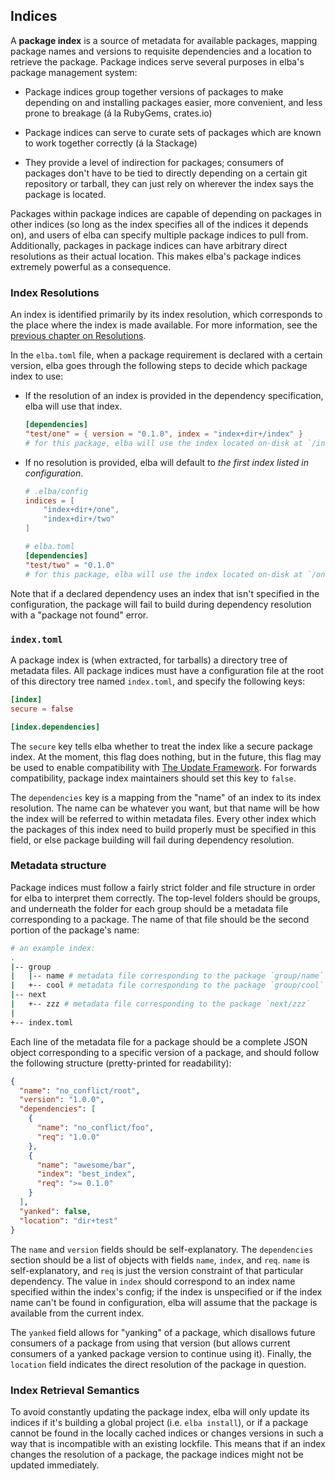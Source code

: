 ## Indices

A **package index** is a source of metadata for available packages, mapping package names and versions to requisite dependencies and a location to retrieve the package. Package indices serve several purposes in elba's package management system:

- Package indices group together versions of packages to make depending on and installing packages easier, more convenient, and less prone to breakage (á la RubyGems, crates.io)

- Package indices can serve to curate sets of packages which are known to work together correctly (á la Stackage)

- They provide a level of indirection for packages; consumers of packages don't have to be tied to directly depending on a certain git repository or tarball, they can just rely on wherever the index says the package is located.

Packages within package indices are capable of depending on packages in other indices (so long as the index specifies all of the indices it depends on), and users of elba can specify multiple package indices to pull from. Additionally, packages in package indices can have arbitrary direct resolutions as their actual location. This makes elba's package indices extremely powerful as a consequence.

### Index Resolutions

An index is identified primarily by its index resolution, which corresponds to the place where the index is made available. For more information, see the [previous chapter on Resolutions](./resolutions.md).

In the `elba.toml` file, when a package requirement is declared with a certain version, elba goes through the following steps to decide which package index to use:

- If the resolution of an index is provided in the dependency specification, elba will use that index.

  ```toml
  [dependencies]
  "test/one" = { version = "0.1.0", index = "index+dir+/index" }
  # for this package, elba will use the index located on-disk at `/index`.
  ```

- If no resolution is provided, elba will default to *the first index listed in configuration*.

  ```toml
  # .elba/config
  indices = [
      "index+dir+/one",
      "index+dir+/two"
  ]

  # elba.toml
  [dependencies]
  "test/two" = "0.1.0"
  # for this package, elba will use the index located on-disk at `/one`.
  ```

Note that if a declared dependency uses an index that isn't specified in the configuration, the package will fail to build during dependency resolution with a "package not found" error.

### `index.toml`

A package index is (when extracted, for tarballs) a directory tree of metadata files. All package indices must have a configuration file at the root of this directory tree named `index.toml`, and specify the following keys:

```toml
[index]
secure = false

[index.dependencies]
```

The `secure` key tells elba whether to treat the index like a secure package index. At the moment, this flag does nothing, but in the future, this flag may be used to enable compatibility with [The Update Framework](https://theupdateframework.github.io/). For forwards compatibility, package index maintainers should set this key to `false`.

The `dependencies` key is a mapping from the "name" of an index to its index resolution. The name can be whatever you want, but that name will be how the index will be referred to within metadata files. Every other index which the packages of this index need to build properly must be specified in this field, or else package building will fail during dependency resolution.

### Metadata structure

Package indices must follow a fairly strict folder and file structure in order for elba to interpret them correctly. The top-level folders should be groups, and underneath the folder for each group should be a metadata file corresponding to a package. The name of that file should be the second portion of the package's name:

```sh
# an example index:
.
|-- group
|   |-- name # metadata file corresponding to the package `group/name`
|   +-- cool # metadata file corresponding to the package `group/cool`
|-- next
|   +-- zzz # metadata file corresponding to the package `next/zzz`
|
+-- index.toml
```

Each line of the metadata file for a package should be a complete JSON object corresponding to a specific version of a package, and should follow the following structure (pretty-printed for readability):

```json
{
  "name": "no_conflict/root",
  "version": "1.0.0",
  "dependencies": [
    {
      "name": "no_conflict/foo",
      "req": "1.0.0"
    },
    {
      "name": "awesome/bar",
      "index": "best_index",
      "req": ">= 0.1.0"
    }
  ],
  "yanked": false,
  "location": "dir+test"
}
```

The `name` and `version` fields should be self-explanatory. The `dependencies` section should be a list of objects with fields `name`, `index`, and `req`. `name` is self-explanatory, and `req` is just the version constraint of that particular dependency. The value in `index` should correspond to an index name specified within the index's config; if the index is unspecified or if the index name can't be found in configuration, elba will assume that the package is available from the current index.

The `yanked` field allows for "yanking" of a package, which disallows future consumers of a package from using that version (but allows current consumers of a yanked package version to continue using it). Finally, the `location` field indicates the direct resolution of the package in question.

### Index Retrieval Semantics

To avoid constantly updating the package index, elba will only update its
indices if it's building a global project (i.e. `elba install`), or if a
package cannot be found in the locally cached indices or changes versions in
such a way that is incompatible with an existing lockfile. This means that if
an index changes the resolution of a package, the package indices might not be
updated immediately.
